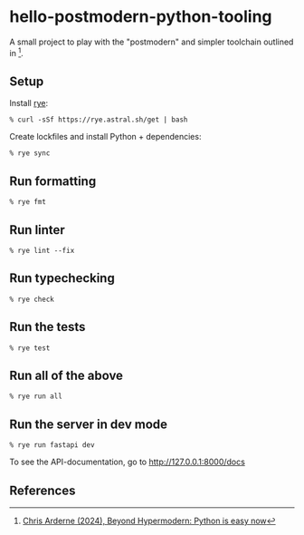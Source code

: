 # hello-postmodern-python-tooling

A small project to play with the "postmodern" and simpler toolchain outlined in [^1].

## Setup

Install [rye](https://rye.astral.sh/):

```shell
% curl -sSf https://rye.astral.sh/get | bash
```

Create lockfiles and install Python + dependencies:

```shell
% rye sync
```

## Run formatting

```shell
% rye fmt
```

## Run linter

```shell
% rye lint --fix
```

## Run typechecking

```shell
% rye check
```

## Run the tests

```shell
% rye test
```

## Run all of the above

```shell
% rye run all
```

## Run the server in dev mode

```shell
% rye run fastapi dev
```

To see the API-documentation, go to <http://127.0.0.1:8000/docs>

## References

[^1]: [Chris Arderne (2024), Beyond Hypermodern: Python is easy now](https://rdrn.me/postmodern-python/)
